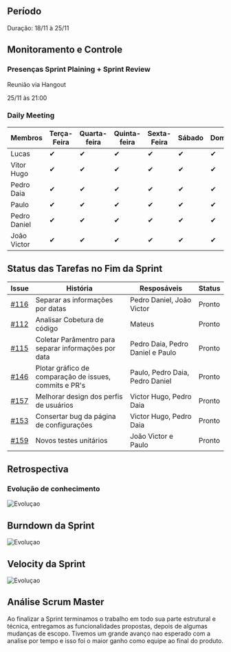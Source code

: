 
## Período

  

  

Duração: 18/11 à 25/11

  

  

## Monitoramento e Controle

  

  

  

### Presenças Sprint Plaining + Sprint Review

  

  

Reunião via Hangout

  

25/11 às 21:00

  
  

### Daily Meeting

  

| Membros | Terça-Feira | Quarta-feira | Quinta-feira | Sexta-Feira |Sábado| Domingo
|--|--|--|--|--|--|--|
| Lucas | ✔ | ✔ | ✔  | ✔ | ✔ | ✔  |
| Vitor Hugo | ✔ | ✔ | ✔ | ✔ | ✔ | ✔ |
| Pedro Daia | ✔ | ✔ | ✔ |✔  | ✔ | ✔ |
| Paulo | ✔ | ✔ | ✔ | ✔ | ✔ | ✔ |
| Pedro Daniel | ✔ | ✔ | ✔ |✔ | ✔ | ✔ | ✔ |
| João Victor | ✔ | ✔ | ✔ | ✔ | ✔ | ✔ |



## Status das Tarefas no Fim da Sprint

| **Issue** | **História** | **Resposáveis** | **Status** |
|--|--|--|--|
| [#116](https://github.com/fga-eps-mds/2019.2-Git-Breakdown/issues/116) | Separar as informações por datas  | Pedro Daniel, João Victor | Pronto |
| [#112](https://github.com/fga-eps-mds/2019.2-Git-Breakdown/issues/112) | Analisar Cobetura de código  | Mateus | Pronto |
| [#115](https://github.com/fga-eps-mds/2019.2-Git-Breakdown/issues/115) | Coletar Parâmentro para separar informações por data | Pedro Daia, Pedro Daniel e Paulo | Pronto |
| [#146](https://github.com/fga-eps-mds/2019.2-Git-Breakdown/issues/146) | Plotar gráfico de comparação de issues, commits e PR's | Paulo, Pedro Daia, Pedro Daniel | Pronto |
| [#157](https://github.com/fga-eps-mds/2019.2-Git-Breakdown/issues/157) | Melhorar design dos perfis de usuários | Victor Hugo, Pedro Daia | Pronto |
| [#153](https://github.com/fga-eps-mds/2019.2-Git-Breakdown/issues/153) | Consertar bug da página de configurações | Victor Hugo, Pedro Daia | Pronto |
| [#159](https://github.com/fga-eps-mds/2019.2-Git-Breakdown/issues/159) | Novos testes unitários | João Victor e Paulo | Pronto |

## Retrospectiva
  

### Evolução de conhecimento

  

  

![Evoluçao](https://i.imgur.com/qGdGy3y.png)


## Burndown da Sprint  
  ![Evoluçao](https://i.imgur.com/mSH24tD.png)


## Velocity da Sprint



![Evoluçao](https://i.imgur.com/9QtgWL9.png)

  

## Análise Scrum Master

Ao finalizar a Sprint terminamos o trabalho em todo sua parte estrutural e técnica, entregamos as funcionalidades propostas, depois de algumas mudanças de escopo. Tivemos um grande avanço nao esperado com a analise por tempo e isso foi o maior ganho como equipe ao final do produto.